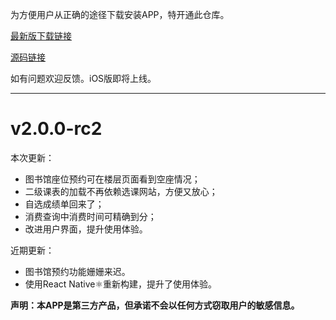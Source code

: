 为方便用户从正确的途径下载安装APP，特开通此仓库。

[最新版下载链接](https://cloud.tsinghua.edu.cn/f/635f2dbe627b47c69099/?dl=1)

[源码链接](https://github.com/UNIDY2002/THUInfo)

如有问题欢迎反馈。iOS版即将上线。

---

# v2.0.0-rc2

本次更新：
- 图书馆座位预约可在楼层页面看到空座情况；
- 二级课表的加载不再依赖选课网站，方便又放心；
- 自选成绩单回来了；
- 消费查询中消费时间可精确到分；
- 改进用户界面，提升使用体验。

近期更新：
- 图书馆预约功能姗姗来迟。
- 使用React Native⚛️重新构建，提升了使用体验。

**声明：本APP是第三方产品，但承诺不会以任何方式窃取用户的敏感信息。**
